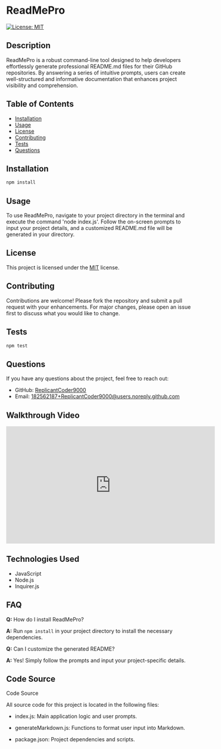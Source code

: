 # ReadMePro
  
  [![License: MIT](https://img.shields.io/badge/License-MIT-yellow.svg)](https://opensource.org/licenses/MIT)
  
  ## Description
  
  ReadMePro is a robust command-line tool designed to help developers effortlessly generate professional README.md files for their GitHub repositories. By answering a series of intuitive prompts, users can create well-structured and informative documentation that enhances project visibility and comprehension.
  
  ## Table of Contents
  
  - [Installation](#installation)
  - [Usage](#usage)
  - [License](#license)
  - [Contributing](#contributing)
  - [Tests](#tests)
  - [Questions](#questions)
  
  ## Installation
  
  ```bash
  npm install
  ```
  
  ## Usage
  
  To use ReadMePro, navigate to your project directory in the terminal and execute the command 'node index.js'. Follow the on-screen prompts to input your project details, and a customized README.md file will be generated in your directory.
  
  ## License
  
  This project is licensed under the [MIT](https://opensource.org/licenses/MIT) license.
  
  ## Contributing
  
  Contributions are welcome! Please fork the repository and submit a pull request with your enhancements. For major changes, please open an issue first to discuss what you would like to change.
  
  ## Tests
  
  ```bash
  npm test
  ```
  
  ## Questions
  
  If you have any questions about the project, feel free to reach out:
  
  - GitHub: [ReplicantCoder9000](https://github.com/ReplicantCoder9000)
  - Email: [182562187+ReplicantCoder9000@users.noreply.github.com](mailto:182562187+ReplicantCoder9000@users.noreply.github.com)
  
  ## Walkthrough Video
  
 <iframe width="560" height="315" src="https://www.youtube.com/embed/c081iRKEBP8?si=CgYJLgfM3K5RTLX2&amp;controls=0" title="YouTube video player" frameborder="0" allow="accelerometer; autoplay; clipboard-write; encrypted-media; gyroscope; picture-in-picture; web-share" referrerpolicy="strict-origin-when-cross-origin" allowfullscreen></iframe>

  ## Technologies Used

  - JavaScript
  - Node.js
  - Inquirer.js

  ## FAQ

  **Q:** How do I install ReadMePro?
  
  **A:** Run `npm install` in your project directory to install the necessary dependencies.

  **Q:** Can I customize the generated README?
  
  **A:** Yes! Simply follow the prompts and input your project-specific details.

  ## Code Source

  Code Source

  All source code for this project is located in the following files:
	 
  - index.js: Main application logic and user prompts.
	 
  - generateMarkdown.js: Functions to format user input into Markdown.

  - package.json: Project dependencies and scripts.
  
